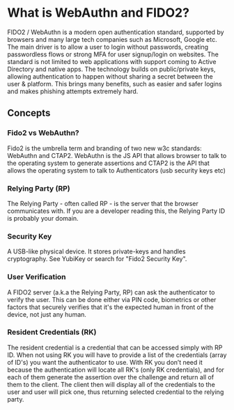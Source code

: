 # What is WebAuthn and FIDO2?

FIDO2 / WebAuthn is a modern open authentication standard, supported by browsers and many large tech companies such as Microsoft, Google etc. The main driver is to allow a user to login without passwords, creating passwordless flows or strong MFA for user signup/login on websites. The standard is not limited to web applications with support coming to Active Directory and native apps. The technology builds on public/private keys, allowing authentication to happen without sharing a secret between the user & platform. This brings many benefits, such as easier and safer logins and makes phishing attempts extremely hard.

## Concepts

### Fido2 vs WebAuthn?

Fido2 is the umbrella term and branding of two new w3c standards: WebAuthn and CTAP2. WebAuthn is the JS API that allows browser to talk to the operating system to generate assertions and CTAP2 is the API that allows the operating system to talk to Authenticators (usb security keys etc)

### Relying Party (RP)

The Relying Party - often called RP - is the server that the browser communicates with. If you are a developer reading this, the Relying Party ID is probably your domain.

### Security Key
A USB-like physical device. It stores private-keys and handles cryptography. See YubiKey or search for "Fido2 Security Key".

### User Verification

A FIDO2 server (a.k.a the Relying Party, RP) can ask the authenticator to verify the user. This can be done either via PIN code, biometrics or other factors that securely verifies that it's the expected human in front of the device, not just any human.

### Resident Credentials (RK)

The resident credential is a credential that can be accessed simply with RP ID. When not using RK you will have to provide a list of the credentials (array of ID's) you want the authenticator to use. With RK you don’t need it because the authentication will locate all RK's (only RK credentials), and for each of them generate the assertion over the challenge and return all of them to the client. The client then will display all of the credentials to the user and user will pick one, thus returning selected credential to the relying party.

